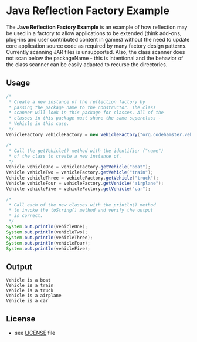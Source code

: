 Java Reflection Factory Example
======
The **Jave Reflection Factory Example** is an example of how reflection may be used in a factory to allow applications to be extended (think add-ons, plug-ins and user contributed content in games) without the need to update core application source code as required by many factory design patterns. Currently scanning JAR files is unsupported. Also, the class scanner does not scan below the packageName - this is intentional and the behavior of the class scanner can be easily adapted to recurse the directories.

## Usage
```java
/* 
 * Create a new instance of the reflection factory by 
 * passing the package name to the constructor. The class
 * scanner will look in this package for classes. All of the
 * classes in this package must share the same superclass -
 * Vehicle in this case.
 */
VehicleFactory vehicleFactory = new VehicleFactory("org.codehamster.vehicles");

/* 
 * Call the getVehicle() method with the identifier ("name")
 * of the class to create a new instance of.
 */
Vehicle vehicleOne = vehicleFactory.getVehicle("boat");
Vehicle vehicleTwo = vehicleFactory.getVehicle("train");
Vehicle vehicleThree = vehicleFactory.getVehicle("truck");
Vehicle vehicleFour = vehicleFactory.getVehicle("airplane");
Vehicle vehicleFive = vehicleFactory.getVehicle("car");

/* 
 * Call each of the new classes with the println() method
 * to invoke the toString() method and verify the output
 * is correct.
 */
System.out.println(vehicleOne);
System.out.println(vehicleTwo);
System.out.println(vehicleThree);
System.out.println(vehicleFour);
System.out.println(vehicleFive);
```

## Output
```
Vehicle is a boat
Vehicle is a train
Vehicle is a truck
Vehicle is a airplane
Vehicle is a car
```

## License 
* see [LICENSE](https://github.com/MannyPeterson/ReflectionFactory/blob/master/LICENSE.md) file
